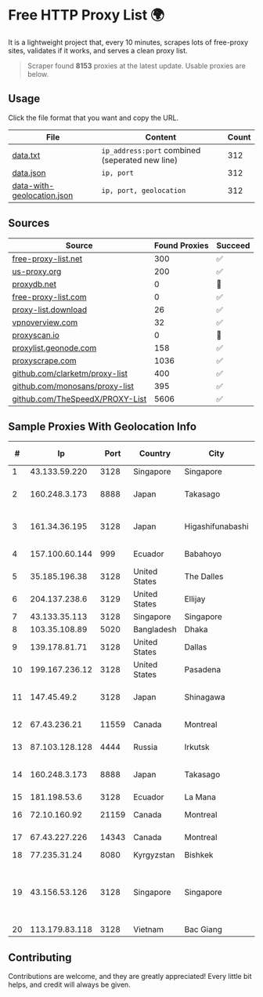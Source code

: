 
# Free HTTP Proxy List 🌍

It is a lightweight project that, every 10 minutes, scrapes lots of free-proxy sites, validates if it works, and serves a clean proxy list.


> Scraper found **8153** proxies at the latest update. Usable proxies are below.

## Usage

Click the file format that you want and copy the URL.


|File|Content|Count|
|----|-------|-----|
|[data.txt](https://raw.githubusercontent.com/themiralay/Proxy-List-World/master/data.txt)|`ip_address:port` combined (seperated new line)|312|
|[data.json](https://raw.githubusercontent.com/themiralay/Proxy-List-World/master/data.json)|`ip, port`|312|
|[data-with-geolocation.json](https://raw.githubusercontent.com/themiralay/Proxy-List-World/master/data-with-geolocation.json)|`ip, port, geolocation`|312|

## Sources

|Source|Found Proxies|Succeed|
|------|-------------|-------|
|[free-proxy-list.net](https://free-proxy-list.net)|300|✅|
|[us-proxy.org](https://www.us-proxy.org)|200|✅|
|[proxydb.net](http://proxydb.net)|0|🚫|
|[free-proxy-list.com](https://free-proxy-list.com/?page=&port=&type%5B%5D=http&type%5B%5D=https&up_time=0&search=Search)|0|✅|
|[proxy-list.download](https://www.proxy-list.download/HTTP)|26|✅|
|[vpnoverview.com](https://vpnoverview.com/privacy/anonymous-browsing/free-proxy-servers)|32|✅|
|[proxyscan.io](https://www.proxyscan.io)|0|🚫|
|[proxylist.geonode.com](https://proxylist.geonode.com/api/proxy-list?limit=300&page=1&sort_by=lastChecked&sort_type=desc&protocols=http,https)|158|✅|
|[proxyscrape.com](https://api.proxyscrape.com/v2/?request=displayproxies&protocol=http&timeout=10000&country=all&ssl=all&anonymity=all)|1036|✅|
|[github.com/clarketm/proxy-list](https://raw.githubusercontent.com/clarketm/proxy-list/master/proxy-list-raw.txt)|400|✅|
|[github.com/monosans/proxy-list](https://raw.githubusercontent.com/monosans/proxy-list/main/proxies/http.txt)|395|✅|
|[github.com/TheSpeedX/PROXY-List](https://raw.githubusercontent.com/TheSpeedX/PROXY-List/master/http.txt)|5606|✅|


## Sample Proxies With Geolocation Info

|#|Ip|Port|Country|City|Internet Service Provider|
|-|--|----|-------|----|-------------------------|
|1|43.133.59.220|3128|Singapore|Singapore|Aceville Pte.ltd|
|2|160.248.3.173|8888|Japan|Takasago|NTT PC Communications, Inc.|
|3|161.34.36.195|3128|Japan|Higashifunabashi|NTT PC Communications, Inc.|
|4|157.100.60.144|999|Ecuador|Babahoyo|Ufinet Panama S.A.|
|5|35.185.196.38|3128|United States|The Dalles|Google LLC|
|6|204.137.238.6|3129|United States|Ellijay|Apogee Telecom Inc.|
|7|43.133.35.113|3128|Singapore|Singapore|Aceville Pte.ltd|
|8|103.35.108.89|5020|Bangladesh|Dhaka|Ranks ITT|
|9|139.178.81.71|3128|United States|Dallas|Packet Host, Inc.|
|10|199.167.236.12|3128|United States|Pasadena|GLOBAL IT|
|11|147.45.49.2|3128|Japan|Shinagawa|Global Connectivity Solutions LLP|
|12|67.43.236.21|11559|Canada|Montreal|GloboTech Communications|
|13|87.103.128.128|4444|Russia|Irkutsk|SIBNET-IRKUTSK|
|14|160.248.3.173|8888|Japan|Takasago|NTT PC Communications, Inc.|
|15|181.198.53.6|3128|Ecuador|La Mana|Telconet S.A|
|16|72.10.160.92|21159|Canada|Montreal|GloboTech Communications|
|17|67.43.227.226|14343|Canada|Montreal|GloboTech Communications|
|18|77.235.31.24|8080|Kyrgyzstan|Bishkek|Mega-Line Ltd.|
|19|43.156.53.126|3128|Singapore|Singapore|Shenzhen Tencent Computer Systems Company Limited|
|20|113.179.83.118|3128|Vietnam|Bac Giang|VNPT|



## Contributing

Contributions are welcome, and they are greatly appreciated! Every
little bit helps, and credit will always be given.

